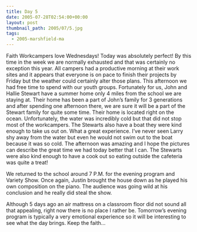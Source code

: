 ```yaml
---
title: Day 5
date: 2005-07-28T02:54:00+00:00
layout: post
thumbnail_path: 2005/07/5.jpg
tags:
  - 2005-marshfield-ma
---
```

Faith Workcampers love Wednesdays! Today was absolutely perfect! By this time in the week we are normally exhausted and that was certainly no exception this year. All campers had a productive morning at their work sites and it appears that everyone is on pace to finish their projects by Friday but the weather could certainly alter those plans. This afternoon we had free time to spend with our youth groups. Fortunately for us, John and Hallie Stewart have a summer home only 4 miles from the school we are staying at. Their home has been a part of John&#8217;s family for 3 generations and after spending one afternoon there, we are sure it will be a part of the Stewart family for quite some time. Their home is located right on the ocean. Unfortunately, the water was incredibly cold but that did not stop most of the workcampers. The Stewarts also have a boat they were kind enough to take us out on. What a great experience. I&#8217;ve never seen Larry shy away from the water but even he would not swim out to the boat because it was so cold. The afternoon was amazing and I hope the pictures can describe the great time we had today better that I can. The Stewarts were also kind enough to have a cook out so eating outside the cafeteria was quite a treat!

We returned to the school around 7 P.M. for the evening program and Variety Show. Once again, Justin brought the house down as he played his own composition on the piano. The audience was going wild at his conclusion and he really did steal the show.

Although 5 days ago an air mattress on a classroom floor did not sound all that appealing, right now there is no place I rather be. Tomorrow&#8217;s evening program is typically a very emotional experience so it will be interesting to see what the day brings. Keep the faith&#8230;